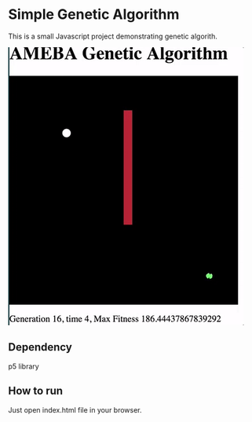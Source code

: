 # Simple Genetic Algorithm

This is a small Javascript project demonstrating genetic algorith.

![](genetic.gif)

## Dependency
p5 library

## How to run
Just open index.html file in your browser.